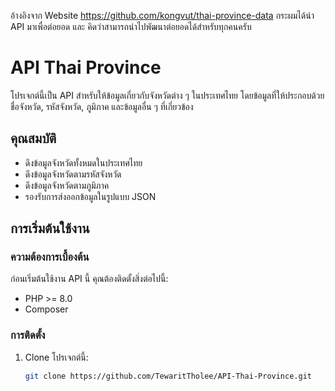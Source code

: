 อ้างอิงจาก Website https://github.com/kongvut/thai-province-data กระผมได้นำ API มาเพื่อต่อยอด และ คิดว่าสามารถนำไปพัฒนาต่อยอดได้สำหรับทุกคนครับ

# API Thai Province

โปรเจกต์นี้เป็น API สำหรับให้ข้อมูลเกี่ยวกับจังหวัดต่าง ๆ ในประเทศไทย โดยข้อมูลที่ให้ประกอบด้วยชื่อจังหวัด, รหัสจังหวัด, ภูมิภาค และข้อมูลอื่น ๆ ที่เกี่ยวข้อง

## คุณสมบัติ

- ดึงข้อมูลจังหวัดทั้งหมดในประเทศไทย
- ดึงข้อมูลจังหวัดตามรหัสจังหวัด
- ดึงข้อมูลจังหวัดตามภูมิภาค
- รองรับการส่งออกข้อมูลในรูปแบบ JSON

## การเริ่มต้นใช้งาน

### ความต้องการเบื้องต้น

ก่อนเริ่มต้นใช้งาน API นี้ คุณต้องติดตั้งสิ่งต่อไปนี้:

- PHP >= 8.0
- Composer

### การติดตั้ง

1. Clone โปรเจกต์นี้:

   ```bash
   git clone https://github.com/TewaritTholee/API-Thai-Province.git
